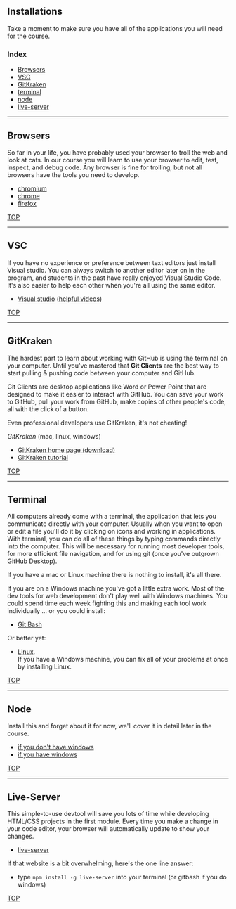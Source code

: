 ## Installations

Take a moment to make sure you have all of the applications you will need for the course.

### Index
* [Browsers](#browsers)
* [VSC](#VSC)
* [GitKraken](#a-git-client)
* [terminal](#terminal)
* [node](#node)
* [live-server](#live-server)

---


## Browsers

So far in your life, you have probably used your browser to troll the web and look at cats.  In our course you will learn to use your browser to edit, test, inspect, and debug code.  Any browser is fine for trolling, but not all browsers have the tools you need to develop. 


* [chromium](https://www.chromium.org/getting-involved/download-chromium)
* [chrome](https://support.google.com/chrome/answer/95346?co=GENIE.Platform%3DDesktop&hl=en)
* [firefox](https://www.mozilla.org/en-US/firefox/new/)

[TOP](#installations)

---

## VSC

If you have no experience or preference between text editors just install Visual studio. You can always switch to another editor later on in the program, and students in the past have really enjoyed Visual Studio Code.  It's also easier to help each other when you're all using the same editor.


* [Visual studio](https://code.visualstudio.com/) ([helpful videos](https://www.youtube.com/watch?v=DmbvejtiyNo))




[TOP](#installations)

---
## GitKraken

The hardest part to learn about working with GitHub is using the terminal on your computer.  Until you've mastered that __Git Clients__ are the best way to start pulling & pushing code between your computer and GitHub. 

Git Clients are desktop applications like Word or Power Point that are designed to make it easier to interact with GitHub.  You can save your work to GitHub, pull your work from GitHub, make copies of other people's code, all with the click of a button. 

Even professional developers use GitKraken, it's not cheating!

_GitKraken_ (mac, linux, windows)
* [GitKraken home page (download)](https://www.gitkraken.com/)
* [GitKraken tutorial](https://www.youtube.com/watch?v=ub9GfRziCtU)


[TOP](#installations)

---



## Terminal 

All computers already come with a terminal, the application that lets you communicate  directly with your computer. Usually when you want to open or edit a file you'll do it by clicking on icons and working in applications. With terminal, you can do all of these things by typing commands directly into the computer.  This will be necessary for running most developer tools, for more efficient file navigation, and for using git (once you've outgrown GitHub Desktop).

If you have a mac or Linux machine there is nothing to install, it's all there.

If you are on a Windows machine you've got a little extra work.  Most of the dev tools for web development don't play well with Windows machines.  You could spend time each week fighting this and making each tool work individually ... or you could install:
* [Git Bash](https://gitforwindows.org)  
  
Or better yet:
* [Linux](https://help.ubuntu.com/community/WindowsDualBoot).  
If you have a Windows machine, you can fix all of your problems at once by installing Linux.   

[TOP](#installations)

---


## Node

Install this and forget about it for now, we'll cover it in detail later in the course.

* [if you don't have windows](https://nodejs.org/en/)
* [if you have windows](https://blog.teamtreehouse.com/install-node-js-npm-windows)


[TOP](#installations)

---

## Live-Server

This simple-to-use devtool will save you lots of time while developing HTML/CSS projects in the first module.  Every time you make a change in your code editor, your browser will automatically update to show your changes.

* [live-server](https://www.npmjs.com/package/live-server)

If that website is a bit overwhelming, here's the one line answer:
* type ```npm install -g live-server``` into your terminal (or gitbash if you do windows)

[TOP](#installations)
